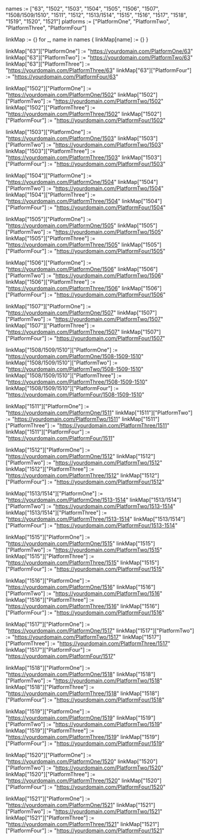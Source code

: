 names := ["63", "1502", "1503", "1504", "1505", "1506", "1507", "1508/1509/1510", "1511", "1512", "1513/1514", "1515", "1516", "1517", "1518", "1519", "1520", "1521"]
platforms := ["PlatformOne", "PlatformTwo", "PlatformThree", "PlatformFour"]

linkMap := {}
for _, name in names {
    linkMap[name] := {}
}

linkMap["63"]["PlatformOne"] := "https://yourdomain.com/PlatformOne/63"
linkMap["63"]["PlatformTwo"] := "https://yourdomain.com/PlatformTwo/63"
linkMap["63"]["PlatformThree"] := "https://yourdomain.com/PlatformThree/63"
linkMap["63"]["PlatformFour"] := "https://yourdomain.com/PlatformFour/63"

linkMap["1502"]["PlatformOne"] := "https://yourdomain.com/PlatformOne/1502"
linkMap["1502"]["PlatformTwo"] := "https://yourdomain.com/PlatformTwo/1502"
linkMap["1502"]["PlatformThree"] := "https://yourdomain.com/PlatformThree/1502"
linkMap["1502"]["PlatformFour"] := "https://yourdomain.com/PlatformFour/1502"

linkMap["1503"]["PlatformOne"] := "https://yourdomain.com/PlatformOne/1503"
linkMap["1503"]["PlatformTwo"] := "https://yourdomain.com/PlatformTwo/1503"
linkMap["1503"]["PlatformThree"] := "https://yourdomain.com/PlatformThree/1503"
linkMap["1503"]["PlatformFour"] := "https://yourdomain.com/PlatformFour/1503"

linkMap["1504"]["PlatformOne"] := "https://yourdomain.com/PlatformOne/1504"
linkMap["1504"]["PlatformTwo"] := "https://yourdomain.com/PlatformTwo/1504"
linkMap["1504"]["PlatformThree"] := "https://yourdomain.com/PlatformThree/1504"
linkMap["1504"]["PlatformFour"] := "https://yourdomain.com/PlatformFour/1504"

linkMap["1505"]["PlatformOne"] := "https://yourdomain.com/PlatformOne/1505"
linkMap["1505"]["PlatformTwo"] := "https://yourdomain.com/PlatformTwo/1505"
linkMap["1505"]["PlatformThree"] := "https://yourdomain.com/PlatformThree/1505"
linkMap["1505"]["PlatformFour"] := "https://yourdomain.com/PlatformFour/1505"

linkMap["1506"]["PlatformOne"] := "https://yourdomain.com/PlatformOne/1506"
linkMap["1506"]["PlatformTwo"] := "https://yourdomain.com/PlatformTwo/1506"
linkMap["1506"]["PlatformThree"] := "https://yourdomain.com/PlatformThree/1506"
linkMap["1506"]["PlatformFour"] := "https://yourdomain.com/PlatformFour/1506"

linkMap["1507"]["PlatformOne"] := "https://yourdomain.com/PlatformOne/1507"
linkMap["1507"]["PlatformTwo"] := "https://yourdomain.com/PlatformTwo/1507"
linkMap["1507"]["PlatformThree"] := "https://yourdomain.com/PlatformThree/1507"
linkMap["1507"]["PlatformFour"] := "https://yourdomain.com/PlatformFour/1507"

linkMap["1508/1509/1510"]["PlatformOne"] := "https://yourdomain.com/PlatformOne/1508-1509-1510"
linkMap["1508/1509/1510"]["PlatformTwo"] := "https://yourdomain.com/PlatformTwo/1508-1509-1510"
linkMap["1508/1509/1510"]["PlatformThree"] := "https://yourdomain.com/PlatformThree/1508-1509-1510"
linkMap["1508/1509/1510"]["PlatformFour"] := "https://yourdomain.com/PlatformFour/1508-1509-1510"

linkMap["1511"]["PlatformOne"] := "https://yourdomain.com/PlatformOne/1511"
linkMap["1511"]["PlatformTwo"] := "https://yourdomain.com/PlatformTwo/1511"
linkMap["1511"]["PlatformThree"] := "https://yourdomain.com/PlatformThree/1511"
linkMap["1511"]["PlatformFour"] := "https://yourdomain.com/PlatformFour/1511"

linkMap["1512"]["PlatformOne"] := "https://yourdomain.com/PlatformOne/1512"
linkMap["1512"]["PlatformTwo"] := "https://yourdomain.com/PlatformTwo/1512"
linkMap["1512"]["PlatformThree"] := "https://yourdomain.com/PlatformThree/1512"
linkMap["1512"]["PlatformFour"] := "https://yourdomain.com/PlatformFour/1512"

linkMap["1513/1514"]["PlatformOne"] := "https://yourdomain.com/PlatformOne/1513-1514"
linkMap["1513/1514"]["PlatformTwo"] := "https://yourdomain.com/PlatformTwo/1513-1514"
linkMap["1513/1514"]["PlatformThree"] := "https://yourdomain.com/PlatformThree/1513-1514"
linkMap["1513/1514"]["PlatformFour"] := "https://yourdomain.com/PlatformFour/1513-1514"

linkMap["1515"]["PlatformOne"] := "https://yourdomain.com/PlatformOne/1515"
linkMap["1515"]["PlatformTwo"] := "https://yourdomain.com/PlatformTwo/1515"
linkMap["1515"]["PlatformThree"] := "https://yourdomain.com/PlatformThree/1515"
linkMap["1515"]["PlatformFour"] := "https://yourdomain.com/PlatformFour/1515"

linkMap["1516"]["PlatformOne"] := "https://yourdomain.com/PlatformOne/1516"
linkMap["1516"]["PlatformTwo"] := "https://yourdomain.com/PlatformTwo/1516"
linkMap["1516"]["PlatformThree"] := "https://yourdomain.com/PlatformThree/1516"
linkMap["1516"]["PlatformFour"] := "https://yourdomain.com/PlatformFour/1516"

linkMap["1517"]["PlatformOne"] := "https://yourdomain.com/PlatformOne/1517"
linkMap["1517"]["PlatformTwo"] := "https://yourdomain.com/PlatformTwo/1517"
linkMap["1517"]["PlatformThree"] := "https://yourdomain.com/PlatformThree/1517"
linkMap["1517"]["PlatformFour"] := "https://yourdomain.com/PlatformFour/1517"

linkMap["1518"]["PlatformOne"] := "https://yourdomain.com/PlatformOne/1518"
linkMap["1518"]["PlatformTwo"] := "https://yourdomain.com/PlatformTwo/1518"
linkMap["1518"]["PlatformThree"] := "https://yourdomain.com/PlatformThree/1518"
linkMap["1518"]["PlatformFour"] := "https://yourdomain.com/PlatformFour/1518"

linkMap["1519"]["PlatformOne"] := "https://yourdomain.com/PlatformOne/1519"
linkMap["1519"]["PlatformTwo"] := "https://yourdomain.com/PlatformTwo/1519"
linkMap["1519"]["PlatformThree"] := "https://yourdomain.com/PlatformThree/1519"
linkMap["1519"]["PlatformFour"] := "https://yourdomain.com/PlatformFour/1519"

linkMap["1520"]["PlatformOne"] := "https://yourdomain.com/PlatformOne/1520"
linkMap["1520"]["PlatformTwo"] := "https://yourdomain.com/PlatformTwo/1520"
linkMap["1520"]["PlatformThree"] := "https://yourdomain.com/PlatformThree/1520"
linkMap["1520"]["PlatformFour"] := "https://yourdomain.com/PlatformFour/1520"

linkMap["1521"]["PlatformOne"] := "https://yourdomain.com/PlatformOne/1521"
linkMap["1521"]["PlatformTwo"] := "https://yourdomain.com/PlatformTwo/1521"
linkMap["1521"]["PlatformThree"] := "https://yourdomain.com/PlatformThree/1521"
linkMap["1521"]["PlatformFour"] := "https://yourdomain.com/PlatformFour/1521"
